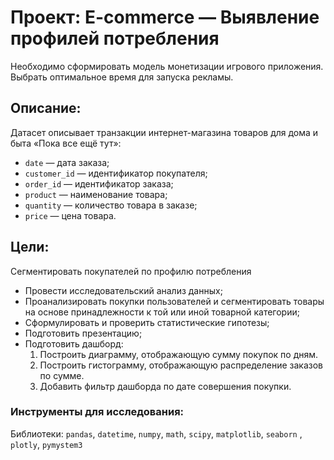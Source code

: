 # Проект: E-commerce — Выявление профилей потребления
 
Необходимо сформировать модель монетизации игрового приложения. Выбрать оптимальное время для запуска рекламы.

## Описание:
Датасет описывает транзакции интернет-магазина товаров для дома и быта «Пока все ещё тут»:
- `date` — дата заказа;
- `customer_id` — идентификатор покупателя;
- `order_id` — идентификатор заказа;
- `product` — наименование товара;
- `quantity` — количество товара в заказе;
- `price` — цена товара.

## Цели:
Сегментировать покупателей по профилю потребления

- Провести исследовательский анализ данных;
- Проанализировать покупки пользователей и сегментировать товары на основе принадлежности к той или иной товарной категории;
- Сформулировать и проверить статистические гипотезы;
- Подготовить презентацию;
- Подготовить дашборд:
    1. Построить диаграмму, отображающую сумму покупок по дням.
    2. Построить гистограмму, отображающую распределение заказов по сумме.
    3. Добавить фильтр дашборда по дате совершения покупки.

### Инструменты для исследования:

Библиотеки: `pandas`, `datetime`, `numpy`, `math`, `scipy`, `matplotlib`, `seaborn` , `plotly`, `pymystem3`
